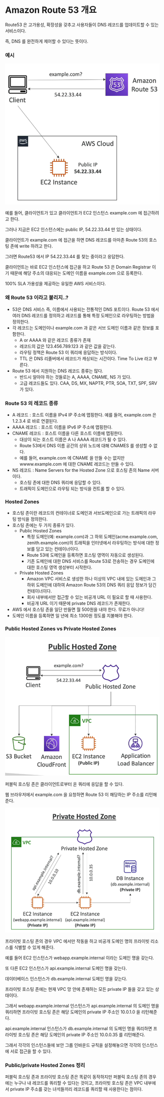 # Amazon Route 53 개요

Route53 은 고가용성, 확장성을 갖추고 사용자들이 DNS 레코드를 업데이트할 수 있는 서비스이다.

즉, DNS 를 완전하게 제어할 수 있다는 뜻이다.


### 예시

![](image/3.png)

예를 들어, 클라이언트가 있고 클라이언트가 EC2 인스턴스 example.com 에 접근하려고 한다.

그러나 지금은 EC2 인스턴스에는 public IP, 54.22.33.44 만 있는 상태이다.

클라이언트가 example.com 에 접근을 하면 DNS 레코드를 아마존 Route 53의 호스팅 존에 write 하려고 한다.

그러면 Route53 에서 IP 54.22.33.44 를 찾는 중이라고 응답한다.

클라이언트는 바로 EC2 인스턴스에 접근을 하고 Route 53 은 Domain Registrar 이기 때문에 해당 주소의 대응되는 도메인 이름을 example.com 으로 등록한다.

100% SLA 가용성을 제공하는 유일한 AWS 서비스이다.

### 왜 Route 53 이라고 불리지..? 

- 53은 DNS 서비스 즉, 이름에서 사용되는 전통적인 DNS 포트이다. Route 53 에서 여러 DNS 레코드를 정의하고 레코드를 통해 특정 도메인으로 라우팅하는 방법을 정의한다.
- 각 레코드는 도메인이나 example.com 과 같은 서브 도메인 이름과 같은 정보를 포함한다.
  - A or AAAA 와 같은 레코드 종류가 존재
  - 레코드의 값은 123.456.789.123 과 같은 값을 같는다.
  - 라우팅 정책은 Route 53 이 쿼리에 응답하는 방식이다.
  - TTL 은 DNS 리졸버에서 레코드가 캐싱되는 시간이다. Time To Live 라고 부른다.
- Route 53 에서 지원하는 DNS 레코드 종류는 많다.
  - 반드시 알아야 하는 것들로는 A, AAAA, CNAME, NS 가 있다.
  - 고급 레코드들도 있다. CAA, DS, MX, NAPTR, PTR, SOA, TXT, SPF, SRV 가 있다.


### Route 53 의 레코드 종류

- A 레코드 : 호스트 이름을 IPv4 IP 주소에 맵핑한다. 예를 들어, example.com 은 1.2.3.4 로 바로 연결된다.
- AAAA 레코드 : 호스트 이름을 IPv6 IP 주소에 맵핑한다.
- CNAME 레코드 : 호스트 이름을 다른 호스트 이름에 맵핑한다. 
  - 대상이 되는 호스트 이름은 A 나 AAAA 레코드가 될 수 있다. 
  - Route 53에서 DNS 이름 공간의 상위 노드에 대해 CNAMES 를 생성할 수 없다.
  - 예를 들어, example.com 에 CNAME 을 만들 수는 없지만 wwww.example.com 에 대한 CNAME 레코드는 만들 수 있다.
- NS 레코드 : Name Servers for the Hosted Zone 으로 호스팅 존의 Name 서버이다. 
  - 호스팅 존에 대한 DNS 쿼리에 응답할 수 있다.
  - 트래픽이 도메인으로 라우팅 되는 방식을 컨트롤 할 수 있다.


### Hosted Zones

- 호스팅 존이란 레코드의 컨테이너로 도메인과 서브도메인으로 가는 트래픽의 라우팅 방식을 정의한다.
- 호스팅 존에는 두 가지 종류가 있다.
  - Public Hosted Zones
    - 특정 도메인(예: example.com)과 그 하위 도메인(acme.example.com, zenith.example.com)의 트래픽을 인터넷에서 라우팅하는 방식에 대한 정보를 담고 있는 컨테이너이다. 
    - Route 53에 도메인을 등록하면 호스팅 영역이 자동으로 생성된다.
    - 기존 도메인에 대한 DNS 서비스를 Route 53로 전송하는 경우 도메인에 대한 호스팅 영역 생성부터 시작한다.
  - Private Hosted Zones
    - Amazon VPC 서비스로 생성한 하나 이상의 VPC 내에 있는 도메인과 그 하위 도메인에 대하여 Amazon Route 53의 DNS 쿼리 응답 정보가 담긴 컨테이너이다.
    - 회사 내부에서만 접근할 수 있는 비공개 URL 이 필요로 할 때 사용한다.
    - 비공개 URL 이기 때문에 private DNS 레코드가 존재한다.
- AWS 에서 호스팅 존을 일단 만들면 월 500원을 내야 한다. 무료가 아니다!
- 도메인 이름을 등록하면 일 년에 최소 1300원 정도를 지불해야 한다.

### Public Hosted Zones vs Private Hosted Zones

![](image/5.png)

퍼블릭 호스팅 존은 클라이언트로부터 온 쿼리에 응답을 할 수 있다.

웹 브라우저에서 example.com 을 요청하면 Route 53 이 해당하는 IP 주소를 리턴해준다.

![](image/6.png)

프라이빗 호스팅 존의 경우 VPC 에서만 작동을 하고 비공개 도메인 명의 프라이빗 리소스를 식별할 수 있게 해준다.

예를 들어 EC2 인스턴스가 webapp.example.internal 이라는 도메인 명을 갖는다.

또 다른 EC2 인스턴스가 api.example.internal 도메인 명을 갖는다.

데이터베이스 인스턴스가 db.example.internal 도메인 명을 갖는다.

프라이빗 호스팅 존에는 현재 VPC 망 안에 존재하는 모든 private IP 들을 갖고 있는 상태이다.

그래서 webapp.example.internal 인스턴스가 api.example.internal 의 도메인 명을 쿼리하면 프라이빗 호스팅 존은 해당 도메인의 private IP 주소인 10.0.1.0 을 리턴해준다.

api.example.internal 인스턴스가 db.example.internal 의 도메인 명을 쿼리하면 프라이빗 호스팅 존은 해당 도메인의 private IP 주소인 10.0.0.35 를 리턴해준다.

그래서 각각의 인스턴스들에 보안 그룹 인바운드 규칙을 설정해놓으면 각각의 인스턴스에 서로 접근을 할 수 있다.

### Public/private Hosted Zones 정리 

퍼블릭 호스팅 존과 프라이빗 호스팅 존은 똑같이 동작하지만 퍼블릭 호스팅 존의 경우에는 누구나 내 레코드를 쿼리할 수 있다는 것이고, 프라이빗 호스팅 존은 VPC 내부에서 private IP 주소를 갖는 녀석들끼리 레코드를 쿼리할 때 사용한다는 점이다.